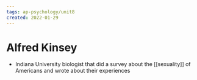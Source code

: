 ```yaml
---
tags: ap-psychology/unit8 
created: 2022-01-29
---
```


# Alfred Kinsey

- Indiana University biologist that did a survey about the [[sexuality]] of Americans and wrote about their experiences 
